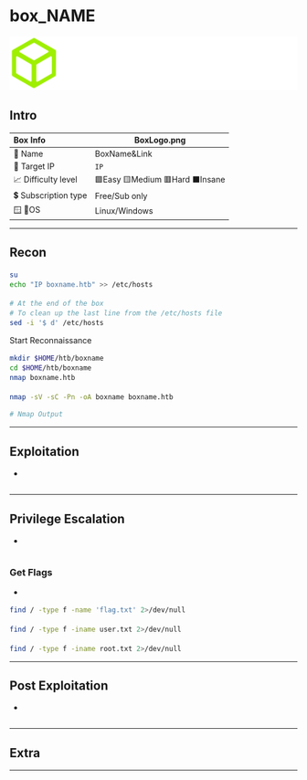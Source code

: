 # box_NAME

![hackthebox.com - © HACKTHEBOX](.gitbook/assets/logo-htb2.png)

## Intro

| Box Info            | BoxLogo.png                 |
| :------------------ | --------------------------- |
| 🔗 Name              | BoxName&Link                |
| 🎯 Target IP         | `IP`                        |
| 📈 Difficulty level  | 🟩Easy 🟨Medium 🟥Hard ⬛Insane |
| 💲 Subscription type | Free/Sub only               |
| 🪟 🐧OS               | Linux/Windows               |

---

## Recon

```bash
su
echo "IP boxname.htb" >> /etc/hosts

# At the end of the box
# To clean up the last line from the /etc/hosts file
sed -i '$ d' /etc/hosts
```

Start Reconnaissance

```bash
mkdir $HOME/htb/boxname
cd $HOME/htb/boxname
nmap boxname.htb

nmap -sV -sC -Pn -oA boxname boxname.htb
```

```bash
# Nmap Output

```



---

## Exploitation

- 

```bash

```



---

## Privilege Escalation

- 

```bash

```



### Get Flags

- 

```bash
find / -type f -name 'flag.txt' 2>/dev/null 

find / -type f -iname user.txt 2>/dev/null

find / -type f -iname root.txt 2>/dev/null
```



---

## Post Exploitation

- 

```bash

```



---

## Extra

------

